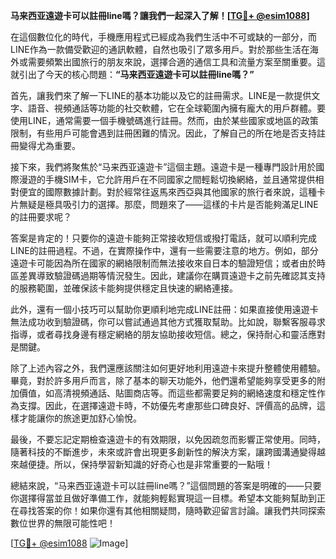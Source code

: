 **马来西亚遠遊卡可以註冊line嗎？讓我們一起深入了解！[[TG💪+ @esim1088](https://t.me/s/esim1088)]**

在這個數位化的時代，手機應用程式已經成為我們生活中不可或缺的一部分，而LINE作為一款備受歡迎的通訊軟體，自然也吸引了眾多用戶。對於那些生活在海外或需要頻繁出國旅行的朋友來說，選擇合適的通信工具和流量方案至關重要。這就引出了今天的核心問題：**“马来西亚遠遊卡可以註冊line嗎？”** 

首先，讓我們來了解一下LINE的基本功能以及它的註冊需求。LINE是一款提供文字、語音、視頻通話等功能的社交軟體，它在全球範圍內擁有龐大的用戶群體。要使用LINE，通常需要一個手機號碼進行註冊。然而，由於某些國家或地區的政策限制，有些用戶可能會遇到註冊困難的情況。因此，了解自己的所在地是否支持註冊變得尤為重要。

接下來，我們將聚焦於“马来西亚遠遊卡”這個主題。遠遊卡是一種專門設計用於國際漫遊的手機SIM卡，它允許用戶在不同國家之間輕鬆切換網絡，並且通常提供相對便宜的國際數據計劃。對於經常往返馬來西亞與其他國家的旅行者來說，這種卡片無疑是極具吸引力的選擇。那麼，問題來了——這樣的卡片是否能夠滿足LINE的註冊要求呢？

答案是肯定的！只要你的遠遊卡能夠正常接收短信或撥打電話，就可以順利完成LINE的註冊過程。不過，在實際操作中，還有一些需要注意的地方。例如，部分遠遊卡可能因為所在國家的網絡限制而無法接收來自日本的驗證短信；或者由於時區差異導致驗證碼過期等情況發生。因此，建議你在購買遠遊卡之前先確認其支持的服務範圍，並確保該卡能夠提供穩定且快速的網絡連接。

此外，還有一個小技巧可以幫助你更順利地完成LINE註冊：如果直接使用遠遊卡無法成功收到驗證碼，你可以嘗試通過其他方式獲取幫助。比如說，聯繫客服尋求指導，或者尋找身邊有穩定網絡的朋友協助接收短信。總之，保持耐心和靈活應對是關鍵。

除了上述內容之外，我們還應該關注如何更好地利用遠遊卡來提升整體使用體驗。畢竟，對於許多用戶而言，除了基本的聊天功能外，他們還希望能夠享受更多的附加價值，如高清視頻通話、貼圖商店等。而這些都需要足夠的網絡速度和穩定性作為支撐。因此，在選擇遠遊卡時，不妨優先考慮那些口碑良好、評價高的品牌，這樣才能讓你的旅途更加舒心愉悅。

最後，不要忘記定期檢查遠遊卡的有效期限，以免因疏忽而影響正常使用。同時，隨著科技的不斷進步，未來或許會出現更多創新性的解決方案，讓跨國溝通變得越來越便捷。所以，保持學習新知識的好奇心也是非常重要的一點哦！

總結來說，“马来西亚遠遊卡可以註冊line嗎？”這個問題的答案是明確的——只要你選擇得當並且做好準備工作，就能夠輕鬆實現這一目標。希望本文能夠幫助到正在尋找答案的你！如果你還有其他相關疑問，隨時歡迎留言討論。讓我們共同探索數位世界的無限可能性吧！

[[TG💪+ @esim1088](https://t.me/s/esim1088) ![Image](https://i.postimg.cc/4NQfJmqS/Snipaste-2025-05-13-00-14-12.png)]